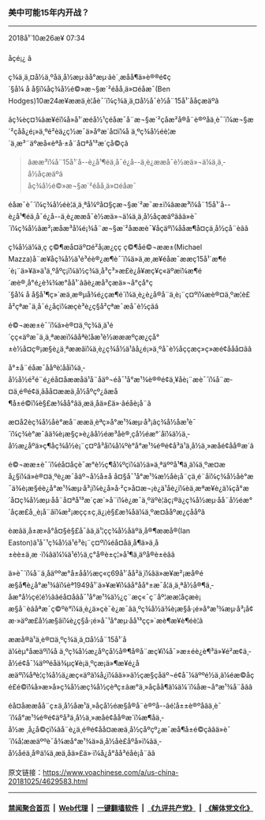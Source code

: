 ### 美中可能15年内开战？
------------------------

<div class="published">
 <span class="date" title="ä¸­å½æ¶é´">
  <time datetime="2018-10-26T07:34:37+08:00">
   2018å¹´10æ26æ¥ 07:34
  </time>
 </span>
</div>
<br/>
<div class="wsw">
 <span class="dateline">
  åçé¡¿ â
 </span>
 <p>
  ç¾ä¸­ä¸¤å½ä¸ºåä¸­å½æµ·ãå°æµ·ãè´¸æåå¶ä»è®®é¢ç´§å¼ å å§ï¼åç¾å½é©»æ¬§æ´²éåå¸ä»¤éåæ¯(Ben Hodges)10æ24æ¥ææä¸è­¦åè¯´ï¼ç¾ä¸­ä¸¤å½å¯è½å¨15å¹´ååçæäºã
 </p>
 <p>
  ãç¾èç¤¾ãæ¥éï¼å»å¹´æéå½¹çéåæ¯å¨æ¬§æ´²çåæ²å®å¨è®ºåä¸­è¯´ï¼æ¬§æ´²çåå¿é¡»ä¸ºé²èä¿ç½æ¯ä»åºæ´å¤ï¼å ä¸ºç¾å½éè¦æ´ä¸æ³¨äºæå«èªå·±å¨å¤ªå¹³æ´çå©çã
 </p>
 <div class="content-floated col-xs-12 col-sm-5">
  <blockquote>
   <div class="c-blockquote c-blockquote--has-quote">
    <div class="c-blockquote__content">
     âææ³ï¼å¨15å¹´å--è¿å¹¶éä¸å¯é¿å--ä¸è¿ææå¯è½æä»¬ä¼ä¸ä¸­å½åçæäºâ
    </div>
    <div class="c-blockquote__foot">
     åç¾å½é©»æ¬§æ´²éåå¸ä»¤éåæ¯
    </div>
   </div>
  </blockquote>
 </div>
 <p>
  éåæ¯è¯´ï¼ç¾å½éè¦ä¸ä¸ªå¼ºå¤§çæ¬§æ´²æ¯æ±ï¼âææ³ï¼å¨15å¹´å--è¿å¹¶éä¸å¯é¿å--ä¸è¿ææå¯è½æä»¬ä¼ä¸ä¸­å½åçæäºãâä»è¯´ï¼ç¾å½âæ²¡æåæ³å¼é¡¾å¨æ¬§æ´²åææè¯¥åçäºï¼ååæ¶å¤çä¸­å½çå¨èãâ
 </p>
 <p>
  ç¾å½ä¼ä¸ç ç©¶æå¤äº¤é²å¡æ¿ç­ç ç©¶åé©¬ææ±(Michael Mazza)å¨æ¥åç¾å½ä¹é³éè®¿æ¶è¯´ï¼ä»ä¸æ¸æ¥éåæ¯ææç15å¹´æ¶é´è¡¨ä»¥ä»ä¹ä¸ºåºç¡ï¼ä½ç¾ä¸­å³ç³»æ­£è¿å¥æç¥ç«äºæï¼æ¶é´æè®¸å°é¿è¾¾æ°åå¹´ãâè¿æå³çæä»¬å°çå°ç´§å¼ å å§å¹¶ç»´æä¸æ®µå¾é¿çæ¶é´ï¼ä¸è¿è¿å®å¨ä¸è¡¨ç¤ºï¼æè®¤ä¸ºæ­¦è£å²çªæ¯ä¸å¯é¿åçï¼æçè³è¿ç§å²çªæ¯æå¯è½çãâ
 </p>
 <p>
  é©¬ææ±è¯´ï¼ä»è®¤ä¸ºç¾ä¸­ä¹é´çç«äºæ¯ä¸ä¸ªææï¼âåªè¦åæ¹è½æææºçæ¿ç­å°±è½å¤ç®¡æ§è¿ä¸ªææâï¼ä¸è¿ç¾å½ä¹âå¿é¡»ä¸ºå¯è½åççæç»ç»æé¢ååå¤ãâ
 </p>
 <p>
  å°±å¨éåæ¯ååºè­¦ååï¼ä¸­å½å½é²é¨é¿é­å¤åææåä¹å¨åäº¬éå¯¹å°æ¹¾è®®é¢ä¸¥åè¡¨æè¯´ï¼å¨æ­¤ä¸é®é¢ä¸âåå¤ææä¸­å½åºçº¿âæå¶å±é©ï¼è§£æ¾åå°âä¸æä¸åä»£ä»·âéåè¡å¨ã
 </p>
 <p>
  æ­¤å2èç¾å½åè°æå¨ææä¸èªç»å°æ¹¾æµ·å³¡ãç¾å½åæ¹è¯´ï¼ç¾è°æ¯âä¾è¡æ§ç»è¿âå½éæ³åè®¸çå½éæ°´åï¼ä½ä¸­å½æ¿åºä»ç¶åç¾å½è¡¨ç¤ºå³åï¼å¼ºè°å°æ¹¾é®é¢å³ä¹ä¸­å½ä¸»æåé¢åå®æ´ã
 </p>
 <p>
  é©¬ææ±è¯´ï¼é­å¤åçè¯­æ°è½ç¶å¼ºçï¼ä½ä»ä¸ªäººå¹¶ä¸ä¼ä¸ºæ­¤æå¿§ï¼ä»è®¤ä¸ºè¿æ¯åäº¬å½å±å å¤§å¯¹å°æ¹¾æ½åè¡å¨çä¸é¨åï¼ç¾å½åè°æ¯ä¾è¡æ§éè¿å°æ¹¾æµ·å³¡ï¼è¿å»å·²ç»å¤æ¬¡è¿ä¹åè¿ï¼èä¸æªæ¥è¿ä¼çå°æ´å¤ç¾å½æµ·åå¨å¤ªå¹³æ´çæ´»å¨ï¼è¿æ¯ä¸ºäºè¦âç¡®ä¿ç¾å½æµ·åå¨å½éæ°´åçæ­£å¸¸è¡å¨âï¼æ²¡æçç±ç¸ä¿¡è§£æ¾åä¼ä¸ºæ­¤ååºæ¿çååºã
 </p>
 <p>
  èæãä¸­å±æ»å°å¤§è§£å¯ãä¸ä¹¦çç¾å½åäºä¸å®¶ææå®(Ian Easton)ä¹å¯¹ç¾å½ä¹é³è¡¨ç¤ºï¼é­å¤åä¸å¶ä»ä¸­å±èè±ä¸æ ·ï¼âä¼¼ä¹é½ä¸ç°å®è±ç¦»å¹¶ä¸äºå®è±èâã
 </p>
 <p>
  ä»è¯´ï¼å¨ä¸­åäººæ°å±åå½æç«ç69å¹´åå²ä¸­ï¼âä»æ¥æ²¡æå®éæ§å¶è¿å°æ¹¾âï¼èª1949å¹´ä»¥æ¥ï¼âå°åå°±æ¯å¦ä¸ä¸ªå½å®¶ä¸­åæ°å½çé¦é½ãâé­å¤åâå¯¹å°æ¹¾ä½¿ç¨æç«¯ç¨åº¦ææ­¦åçæè¡æ§å¨èâåªæ¯ç©ºè°ï¼ä¸è¿ä»çè¯è¿æ¯âä¸ºç¾å½ä¾è¡æ§å·¡é»å°æ¹¾æµ·å³¡å¢æ·»äºæ­£å½æ§âï¼è¿ç§å·¡é»å¯¹å°æµ·åå¹³çç»´æè¶æ¥è¶éè¦ã
 </p>
 <p>
  ææå®ä¹ä¸è®¤ä¸ºç¾ä¸­ä¸¤å½å¨15å¹´åä¼èµ°åæäºï¼å ä¸ºç¾å½æ¿åºçå½å®¶å®å¨æç¥ï¼å¯»æ±éè¿è¶³ä»¥é²æ­¢ä¸­å½é¢å¯¼äººéåä¾µç¥è¡ä¸ºçæ¡ä»¶æ¥é¿åæäºï¼åªè¦ç¾å½ä¿æç«äºä¼å¿ï¼âä»»ä½çæ§çåäº¬é¢å¯¼äººé½ä¸ä¼éæ©åçé£é©ï¼å»æ»å»ç¾å½æç¾å½çèªç±ãæ°ä¸»åçåå¶ä¼ä¼´ï¼åæ¬å°æ¹¾å¨åãâ
 </p>
 <p>
  é­å¤åææåå¨ç±ä¸­å½åæ¹ä¸»åçå½éæ§å®å¨è®ºå--âé¦å±±è®ºåâä¸­è¯´ï¼å°æ¹¾é®é¢äºå³ä¸­å½ä¸»æåé¢åå®æ´ï¼æ¶åä¸­å½æ ¸å¿å©çï¼âå¨è¿ä¸é®é¢åå¤ææä¸­å½çåºçº¿æ¯æå¶å±é©çãâä»è¯´ï¼å¦ææäººè¯å¾æå°æ¹¾ä»ä¸­å½åè£åºå»ï¼âä¸­å½åéä¸å®ä¼ä¸æä¸åä»£ä»·ï¼å¿å°åå³éåè¡å¨ãâ
 </p>
</div>

原文链接：https://www.voachinese.com/a/us-china-20181025/4629583.html


------------------------
#### [禁闻聚合首页](https://github.com/gfw-breaker/banned-news/blob/master/README.md) &nbsp;|&nbsp; [Web代理](https://github.com/gfw-breaker/open-proxy/blob/master/README.md) &nbsp;|&nbsp;  [一键翻墙软件](https://github.com/gfw-breaker/nogfw/blob/master/README.md) &nbsp;|&nbsp; [《九评共产党》](https://github.com/gfw-breaker/9ping.md/blob/master/README.md#九评之一评共产党是什么) &nbsp;|&nbsp; [《解体党文化》](https://github.com/gfw-breaker/jtdwh.md/blob/master/README.md#绪论)